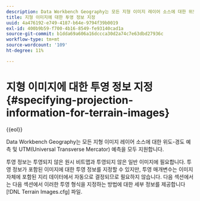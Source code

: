 ```yaml
---
description: Data Workbench Geography는 모든 지형 이미지 레이어 소스에 대한 위도-경도 예측 및 UTM(Universal Transverse Mercator) 예측을 모두 지원합니다.
title: 지형 이미지에 대한 투영 정보 지정
uuid: 4a476192-e749-4187-b64e-9794f39b0019
exl-id: 400b9b59-f700-4b16-8549-fe93140cad1a
source-git-commit: b1dda69a606a16dccca30d2a74c7e63dbd27936c
workflow-type: tm+mt
source-wordcount: '109'
ht-degree: 11%

---
```


# 지형 이미지에 대한 투영 정보 지정{#specifying-projection-information-for-terrain-images}

{{eol}}

Data Workbench Geography는 모든 지형 이미지 레이어 소스에 대한 위도-경도 예측 및 UTM(Universal Transverse Mercator) 예측을 모두 지원합니다.

투영 정보는 투영되지 않은 원시 비트맵과 투영되지 않은 일반 이미지에 필요합니다. 투영 정보가 포함된 이미지에 대한 투영 정보를 지정할 수 있지만, 투영 매개변수는 이미지 자체에 포함된 지리 데이터에서 자동으로 결정되므로 필요하지 않습니다. 다음 섹션에서는 다음 섹션에서 이러한 투영 형식을 지정하는 방법에 대한 세부 정보를 제공합니다 [!DNL Terrain Images.cfg] 파일.
